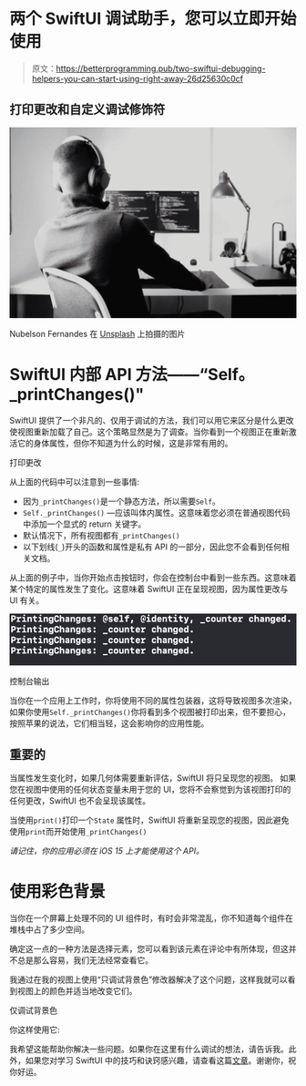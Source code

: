 # 两个 SwiftUI 调试助手，您可以立即开始使用

> 原文：<https://betterprogramming.pub/two-swiftui-debugging-helpers-you-can-start-using-right-away-26d25630c0cf>

## 打印更改和自定义调试修饰符

![](img/0ac0fb583440824dae78ebd4eb66ffe7.png)

Nubelson Fernandes 在 [Unsplash](https://unsplash.com/photos/gTs2w7bu3Qo) 上拍摄的图片

# SwiftUI 内部 API 方法——“Self。_printChanges()"

SwiftUI 提供了一个非凡的、仅用于调试的方法，我们可以用它来区分是什么更改使视图重新加载了自己。这个策略显然是为了调查。当你看到一个视图正在重新激活它的身体属性，但你不知道为什么的时候，这是非常有用的。

打印更改

从上面的代码中可以注意到一些事情:

*   因为`_printChanges()`是一个静态方法，所以需要`Self`。
*   `Self._printChanges()` —应该叫体内属性。这意味着您必须在普通视图代码中添加一个显式的 return 关键字。
*   默认情况下，所有视图都有`_printChanges()`
*   以下划线(`_`)开头的函数和属性是私有 API 的一部分，因此您不会看到任何相关文档。

从上面的例子中，当你开始点击按钮时，你会在控制台中看到一些东西。这意味着某个特定的属性发生了变化。这意味着 SwiftUI 正在呈现视图，因为属性更改与 UI 有关。

![](img/a020b963f24ce2e14274f7346b1f748d.png)

控制台输出

当你在一个应用上工作时，你将使用不同的属性包装器，这将导致视图多次渲染，如果你使用`Self._printChanges()`你将看到多个视图被打印出来，但不要担心，按照苹果的说法，它们相当轻，这会影响你的应用性能。

## 重要的

当属性发生变化时，如果几何体需要重新评估，SwiftUI 将只呈现您的视图。
如果您在视图中使用的任何状态变量未用于您的 UI，您将不会察觉到为该视图打印的任何更改，SwiftUI 也不会呈现该属性。

当使用`print()`打印一个`State` 属性时，SwiftUI 将重新呈现您的视图，因此避免使用`print`而开始使用`_printChanges()`

*请记住，你的应用必须在 iOS 15 上才能使用这个 API。*

# 使用彩色背景

当你在一个屏幕上处理不同的 UI 组件时，有时会非常混乱，你不知道每个组件在堆栈中占了多少空间。

确定这一点的一种方法是选择元素，您可以看到该元素在评论中有所体现，但这并不总是那么容易，我们无法经常查看它。

我通过在我的视图上使用“只调试背景色”修改器解决了这个问题，这样我就可以看到视图上的颜色并适当地改变它们。

仅调试背景色

你这样使用它:

我希望这能帮助你解决一些问题。如果你在这里有什么调试的想法，请告诉我。此外，如果您对学习 SwiftUI 中的技巧和诀窍感兴趣，请查看这篇[文章](/swiftui-tips-and-tricks-57b3d2f027d2)。谢谢你，祝你好运。